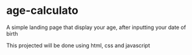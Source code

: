 # age-calculato
A simple landing page that display your age, after inputting your date of birth 

This projected will be done using html, css and javascript
